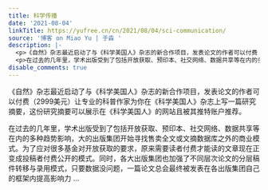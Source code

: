 ```yaml
---
title: 科学传播
date: '2021-08-04'
linkTitle: https://yufree.cn/cn/2021/08/04/sci-communication/
source: '博客 on Miao Yu | 于淼 '
description: |-
  <p>《自然》杂志最近启动了与《科学美国人》杂志的新合作项目，发表论文的作者可以付费（2999美元）让专业的科普作家为你在《科学美国人》杂志上写一篇研究摘要，这份研究摘要可以展示在《科学美国人》的网站且被其推特账户推荐。</p>
  <p>在过去的几年里，学术出版受到了包括开放获取、预印本、社交网络、数据共享等在内的多种趋势影响，大的出版集团开始寻找售卖全文或文摘数据库之外的商业模式。为了应对很多基金对开放获取的要求，原来需要读者付费才能读的文章现在正变成投稿者付费公开的模式。同时，各大出版集团也加强了不同层次论文的分层稿件转移与录用模式，只要数据没问题，一篇论文总会最终被发表在各出版集团自己的框架内提高影响力 ...
disable_comments: true
---
```

<p>《自然》杂志最近启动了与《科学美国人》杂志的新合作项目，发表论文的作者可以付费（2999美元）让专业的科普作家为你在《科学美国人》杂志上写一篇研究摘要，这份研究摘要可以展示在《科学美国人》的网站且被其推特账户推荐。</p>
<p>在过去的几年里，学术出版受到了包括开放获取、预印本、社交网络、数据共享等在内的多种趋势影响，大的出版集团开始寻找售卖全文或文摘数据库之外的商业模式。为了应对很多基金对开放获取的要求，原来需要读者付费才能读的文章现在正变成投稿者付费公开的模式。同时，各大出版集团也加强了不同层次论文的分层稿件转移与录用模式，只要数据没问题，一篇论文总会最终被发表在各出版集团自己的框架内提高影响力 ...